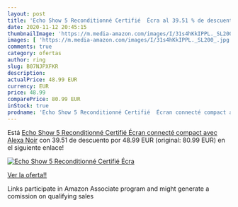 ```yaml
---
layout: post
title: 'Echo Show 5 Reconditionné Certifié  Écra al 39.51 % de descuento'
date: 2020-11-12 20:45:15
thumbnailImage: 'https://m.media-amazon.com/images/I/31s4hKkIPPL._SL200_.jpg'
images: [ 'https://m.media-amazon.com/images/I/31s4hKkIPPL._SL200_.jpg' ]
comments: true
category: ofertas
author: ring
slug: B07NJPXFKR
description:
actualPrice: 48.99 EUR
currency: EUR
price: 48.99
comparePrice: 80.99 EUR
inStock: true
prodname: 'Echo Show 5 Reconditionné Certifié  Écran connecté compact avec Alexa  Noir'
---
```


Está [Echo Show 5 Reconditionné Certifié  Écran connecté compact avec Alexa  Noir](https://www.amazon.fr/dp/B07NJPXFKR/?tag=tolees0d-21) con 39.51 de descuento por 48.99 EUR (original: 80.99 EUR) en el siguiente enlace!

[![Echo Show 5 Reconditionné Certifié  Écra](https://m.media-amazon.com/images/I/31s4hKkIPPL._SL200_.jpg)](https://www.amazon.fr/dp/B07NJPXFKR/?tag=tolees0d-21)

[Ver la oferta!!](https://www.amazon.fr/dp/B07NJPXFKR/?tag=tolees0d-21)

Links participate in Amazon Associate program and might generate a comission on qualifying sales



